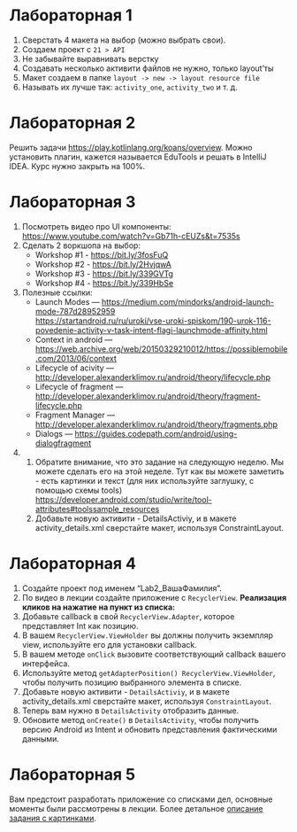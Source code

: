 # Лабораторная 1

1. Сверстать 4 макета на выбор (можно выбрать свои).
2. Создаем проект с ​`21 > API`
3. Не забывайте выравнивать верстку
4. Создавать несколько активити файлов не нужно, только layout’ты
5. Макет создаем в папке `​layout -> new -> layout resource file`
6. Называть их лучше так: `activity_one`, `activity_two` и т. д.

# Лабораторная 2

Решить задачи https://play.kotlinlang.org/koans/overview. Можно установить плагин, кажется называется EduTools и решать в IntelliJ IDEA. Курс нужно закрыть на 100%.

# Лабораторная 3

1. Посмотреть видео про UI компоненты: https://www.youtube.com/watch?v=Gb71h-cEUZs&t=7535s
2. Сделать 2 воркшопа на выбор:
    - Workshop #1 - https://bit.ly/3fosFuQ​
    - Workshop #2 - https://bit.ly/2HvjqwA​
    - Workshop #3 - https://bit.ly/339GVTg​
    - Workshop #4 - https://bit.ly/339HbSe
3. Полезные ссылки:
    - Launch Modes — https://medium.com/mindorks/android-launch-mode-787d28952959  
    https://startandroid.ru/ru/uroki/vse-uroki-spiskom/190-urok-116-povedenie-activity-v-task-intent-flagi-launchmode-affinity.html 
    - Context in android — https://web.archive.org/web/20150329210012/https://possiblemobile.com/2013/06/context   
    - Lifecycle of acivity — http://developer.alexanderklimov.ru/android/theory/lifecycle.php 
    - Lifecycle of fragment — http://developer.alexanderklimov.ru/android/theory/fragment-lifecycle.php 
    - Fragment Manager — http://developer.alexanderklimov.ru/android/theory/fragments.php
    - Dialogs — https://guides.codepath.com/android/using-dialogfragment
4. 
    1. Обратите внимание, что это задание на следующую неделю. Мы можете сделать его на этой неделе. Тут как вы можете заметить - есть картинки и текст (для них используйте заглушку, с помощью схемы tools) https://developer.android.com/studio/write/tool-attributes#toolssample_resources
    2. Добавьте новую активити - DetailsActiviy, и в макете activity_details.xml сверстайте макет, используя ConstraintLayout.

# Лабораторная 4

1. Создайте проект под именем “Lab2_ВашаФамилия”.
2. По видео в лекции создайте приложение c `RecyclerView`.
**Реализация кликов на нажатие на пункт из списка:**
3. Добавьте callback в свой `RecyclerView.Adapter`, которое представляет Int как позицию.
4. В вашем `RecyclerView.ViewHolder` вы должны получить экземпляр view, используйте его для установки callback.
5. В вашем методе `onClick` вызовите соответствующий callback вашего интерфейса.
6. Используйте метод `getAdapterPosition() RecyclerView.ViewHolder`, чтобы получить позицию выбранного элемента в списке.
7. Добавьте новую активити - `DetailsActiviy`, и в макете activity_details.xml сверстайте макет, используя `ConstraintLayout`. 
8. Теперь вам нужно в `DetailsActivity` отобразить данные.
9. Обновите метод `onCreate()` в `DetailsActivity`, чтобы получить версию Android из Intent и обновить представления фактическими данными.

# Лабораторная 5

Вам предстоит разработать приложение со списками дел, основные моменты были рассмотрены в лекции. Более детальное [описание задания с картинками](lab5-18.04.21/Lab_#5.pdf).